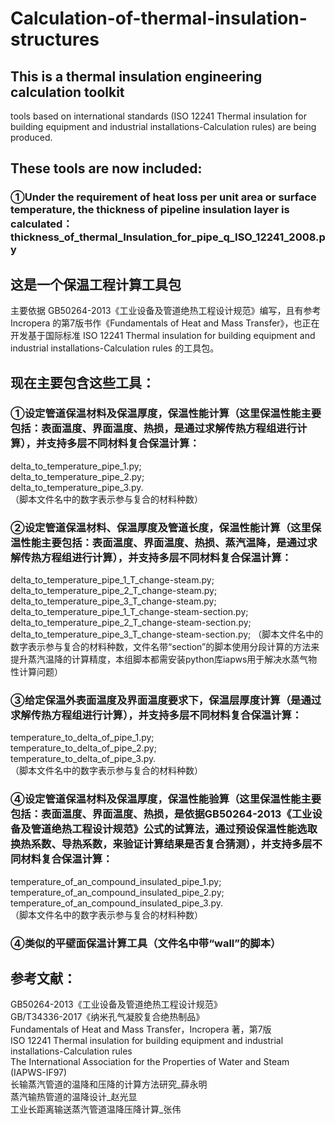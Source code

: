 # Calculation-of-thermal-insulation-structures
## This is a thermal insulation engineering calculation toolkit
tools based on international standards (ISO 12241 Thermal insulation for building equipment and industrial installations-Calculation rules) are being produced.
## These tools are now included:
### ①Under the requirement of heat loss per unit area or surface temperature, the thickness of pipeline insulation layer is calculated：thickness_of_thermal_Insulation_for_pipe_q_ISO_12241_2008.py

## 这是一个保温工程计算工具包
主要依据 GB50264-2013《工业设备及管道绝热工程设计规范》编写，且有参考 Incropera 的第7版书作《Fundamentals of Heat and Mass Transfer》，也正在开发基于国际标准 ISO 12241 Thermal insulation for building equipment and industrial installations-Calculation rules 的工具包。
## 现在主要包含这些工具：
### ①设定管道保温材料及保温厚度，保温性能计算（这里保温性能主要包括：表面温度、界面温度、热损，是通过求解传热方程组进行计算），并支持多层不同材料复合保温计算：
delta_to_temperature_pipe_1.py;  
delta_to_temperature_pipe_2.py;  
delta_to_temperature_pipe_3.py.  
（脚本文件名中的数字表示参与复合的材料种数）  
### ②设定管道保温材料、保温厚度及管道长度，保温性能计算（这里保温性能主要包括：表面温度、界面温度、热损、蒸汽温降，是通过求解传热方程组进行计算），并支持多层不同材料复合保温计算：
delta_to_temperature_pipe_1_T_change-steam.py;  
delta_to_temperature_pipe_2_T_change-steam.py;  
delta_to_temperature_pipe_3_T_change-steam.py;
delta_to_temperature_pipe_1_T_change-steam-section.py;  
delta_to_temperature_pipe_2_T_change-steam-section.py;  
delta_to_temperature_pipe_3_T_change-steam-section.py;
（脚本文件名中的数字表示参与复合的材料种数，文件名带“section”的脚本使用分段计算的方法来提升蒸汽温降的计算精度，本组脚本都需安装python库iapws用于解决水蒸气物性计算问题）  
### ③给定保温外表面温度及界面温度要求下，保温层厚度计算（是通过求解传热方程组进行计算），并支持多层不同材料复合保温计算：
temperature_to_delta_of_pipe_1.py;  
temperature_to_delta_of_pipe_2.py;  
temperature_to_delta_of_pipe_3.py.  
（脚本文件名中的数字表示参与复合的材料种数）  
### ④设定管道保温材料及保温厚度，保温性能验算（这里保温性能主要包括：表面温度、界面温度、热损，是依据GB50264-2013《工业设备及管道绝热工程设计规范》公式的试算法，通过预设保温性能选取换热系数、导热系数，来验证计算结果是否复合猜测），并支持多层不同材料复合保温计算：
temperature_of_an_compound_insulated_pipe_1.py;  
temperature_of_an_compound_insulated_pipe_2.py;  
temperature_of_an_compound_insulated_pipe_3.py.  
（脚本文件名中的数字表示参与复合的材料种数）  
### ④类似的平壁面保温计算工具（文件名中带“wall”的脚本）
## 参考文献：
GB50264-2013《工业设备及管道绝热工程设计规范》  
GB/T34336-2017《纳米孔气凝胶复合绝热制品》  
Fundamentals of Heat and Mass Transfer，Incropera 著，第7版  
ISO 12241 Thermal insulation for building equipment and industrial installations-Calculation rules  
The International Association for the Properties of Water and Steam (IAPWS-IF97)  
长输蒸汽管道的温降和压降的计算方法研究_薛永明  
蒸汽输热管道的温降设计_赵光显  
工业长距离输送蒸汽管道温降压降计算_张伟  
